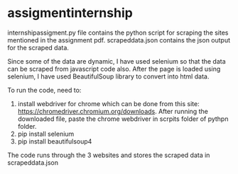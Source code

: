 # assigmentinternship

internshipassigment.py file contains the python script for scraping the sites mentioned in the assignment pdf.
scrapeddata.json contains the json output for the scraped data.

Since some of the data are dynamic, I have used selenium so that the data can be scraped from javascript code also.
After the page is loaded using selenium, I have used BeautifulSoup library to convert into html data. 

To run the code, need to:
1. install webdriver for chrome which can be done from this site: https://chromedriver.chromium.org/downloads. After running the downloaded file, paste the chrome webdriver in scrpits folder of pythpn folder.
2. pip install selenium
3. pip install beautifulsoup4

The code runs through the 3 websites and stores the scraped data in scrapeddata.json
